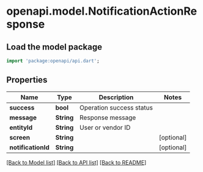 # openapi.model.NotificationActionResponse

## Load the model package
```dart
import 'package:openapi/api.dart';
```

## Properties
Name | Type | Description | Notes
------------ | ------------- | ------------- | -------------
**success** | **bool** | Operation success status | 
**message** | **String** | Response message | 
**entityId** | **String** | User or vendor ID | 
**screen** | **String** |  | [optional] 
**notificationId** | **String** |  | [optional] 

[[Back to Model list]](../README.md#documentation-for-models) [[Back to API list]](../README.md#documentation-for-api-endpoints) [[Back to README]](../README.md)


